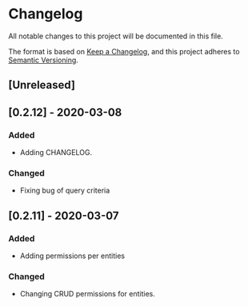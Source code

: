 # Changelog
All notable changes to this project will be documented in this file.

The format is based on [Keep a Changelog](https://keepachangelog.com/en/1.0.0/),
and this project adheres to [Semantic Versioning](https://semver.org/spec/v2.0.0.html).

## [Unreleased]

## [0.2.12] - 2020-03-08

### Added
- Adding CHANGELOG.

### Changed
- Fixing bug of query criteria

## [0.2.11] - 2020-03-07

### Added
- Adding permissions per entities

### Changed
- Changing CRUD permissions for entities.